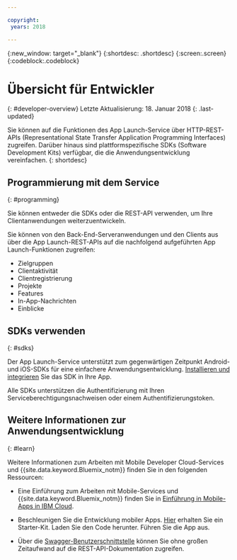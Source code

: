 ```yaml
---

copyright:
 years: 2018

---
```


{:new_window: target="_blank"}
{:shortdesc: .shortdesc}
{:screen:.screen}
{:codeblock:.codeblock}

# Übersicht für Entwickler
{: #developer-overview}
Letzte Aktualisierung: 18. Januar 2018
{: .last-updated}

Sie können auf die Funktionen des App Launch-Service über HTTP-REST-APIs (Representational State Transfer Application Programming Interfaces) zugreifen. Darüber hinaus sind plattformspezifische SDKs (Software Development Kits) verfügbar, die die Anwendungsentwicklung vereinfachen.
{: shortdesc}

## Programmierung mit dem Service
{: #programming}

Sie können entweder die SDKs oder die REST-API verwenden, um Ihre Clientanwendungen weiterzuentwickeln.

Sie können von den Back-End-Serveranwendungen und den Clients aus über die App Launch-REST-APIs auf die nachfolgend aufgeführten App Launch-Funktionen zugreifen:

 - Zielgruppen
 - Clientaktivität
 - Clientregistrierung
 - Projekte
 - Features
 - In-App-Nachrichten
 - Einblicke

## SDKs verwenden
{: #sdks}

Der App Launch-Service unterstützt zum gegenwärtigen Zeitpunkt Android- und iOS-SDKs für eine einfachere Anwendungsentwicklung. [Installieren und integrieren](install-sdk.html) Sie das SDK in Ihre App. 

Alle SDKs unterstützen die Authentifizierung mit Ihren Serviceberechtigungsnachweisen oder einem Authentifizierungstoken.

## Weitere Informationen zur Anwendungsentwicklung
{: #learn}

Weitere Informationen zum Arbeiten mit Mobile Developer Cloud-Services und {{site.data.keyword.Bluemix_notm}} finden Sie in den folgenden Ressourcen:

-   Eine Einführung zum Arbeiten mit Mobile-Services und {{site.data.keyword.Bluemix_notm}} finden Sie in [Einführung in Mobile-Apps in IBM Cloud](/docs/services/mobile/index.html).

-   Beschleunigen Sie die Entwicklung mobiler Apps. [Hier](https://console.bluemix.net/developer/mobile/dashboard) erhalten Sie ein Starter-Kit. Laden Sie den Code herunter. Führen Sie die App aus.

-	Über die [Swagger-Benutzerschnittstelle](https://applaunch.ng.bluemix.net/applaunch/) können Sie ohne großen Zeitaufwand auf die REST-API-Dokumentation zugreifen.
